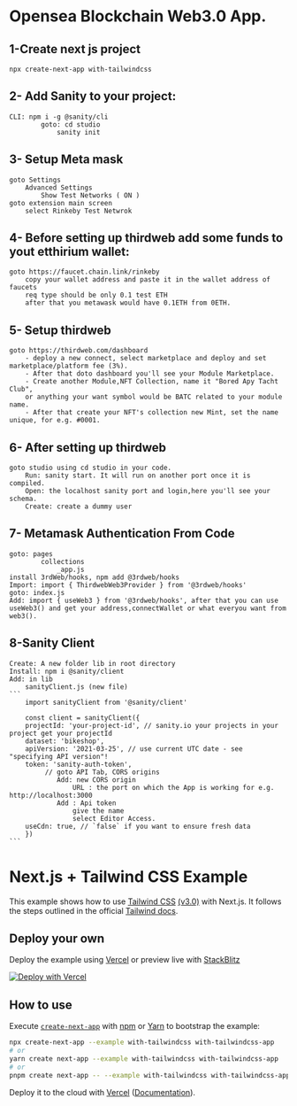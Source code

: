 # Opensea Blockchain Web3.0 App.

## 1-Create next js project 
    npx create-next-app with-tailwindcss 
    
## 2- Add Sanity to your project: 
    CLI: npm i -g @sanity/cli
            goto: cd studio 
                sanity init 

## 3- Setup Meta mask
    goto Settings
        Advanced Settings 
            Show Test Networks ( ON )
    goto extension main screen
        select Rinkeby Test Netwrok

## 4- Before setting up thirdweb add some funds to yout etthirium wallet:
    goto https://faucet.chain.link/rinkeby
        copy your wallet address and paste it in the wallet address of faucets
        req type should be only 0.1 test ETH
        after that you metawask would have 0.1ETH from 0ETH.

## 5- Setup thirdweb
    goto https://thirdweb.com/dashboard
        - deploy a new connect, select marketplace and deploy and set marketplace/platform fee (3%).
        - After that doto dashboard you'll see your Module Marketplace.
        - Create another Module,NFT Collection, name it "Bored Apy Tacht Club",
        or anything your want symbol would be BATC related to your module name.
        - After that create your NFT's collection new Mint, set the name unique, for e.g. #0001.
        
## 6- After setting up thirdweb
    goto studio using cd studio in your code.
        Run: sanity start. It will run on another port once it is compiled. 
        Open: the localhost sanity port and login,here you'll see your schema.
        Create: create a dummy user

## 7- Metamask Authentication From Code
    goto: pages 
            collections
                _app.js
    install 3rdWeb/hooks, npm add @3rdweb/hooks    
    Import: import { ThirdwebWeb3Provider } from '@3rdweb/hooks'
    goto: index.js 
    Add: import { useWeb3 } from '@3rdweb/hooks', after that you can use useWeb3() and get your address,connectWallet or what everyou want from web3().
## 8-Sanity Client
    Create: A new folder lib in root directory
    Install: npm i @sanity/client
    Add: in lib 
        sanityClient.js (new file)
    ```
        import sanityClient from '@sanity/client'

        const client = sanityClient({
        projectId: 'your-project-id', // sanity.io your projects in your project get your projectId
        dataset: 'bikeshop',
        apiVersion: '2021-03-25', // use current UTC date - see "specifying API version"!
        token: 'sanity-auth-token',
             // goto API Tab, CORS origins
                Add: new CORS origin
                    URL : the port on which the App is working for e.g. http://localhost:3000
                Add : Api token
                    give the name 
                    select Editor Access.
        useCdn: true, // `false` if you want to ensure fresh data
        })
    ```
# Next.js + Tailwind CSS Example

This example shows how to use [Tailwind CSS](https://tailwindcss.com/) [(v3.0)](https://tailwindcss.com/blog/tailwindcss-v3) with Next.js. It follows the steps outlined in the official [Tailwind docs](https://tailwindcss.com/docs/guides/nextjs).

## Deploy your own

Deploy the example using [Vercel](https://vercel.com?utm_source=github&utm_medium=readme&utm_campaign=next-example) or preview live with [StackBlitz](https://stackblitz.com/github/vercel/next.js/tree/canary/examples/with-tailwindcss)

[![Deploy with Vercel](https://vercel.com/button)](https://vercel.com/new/git/external?repository-url=https://github.com/vercel/next.js/tree/canary/examples/with-tailwindcss&project-name=with-tailwindcss&repository-name=with-tailwindcss)

## How to use

Execute [`create-next-app`](https://github.com/vercel/next.js/tree/canary/packages/create-next-app) with [npm](https://docs.npmjs.com/cli/init) or [Yarn](https://yarnpkg.com/lang/en/docs/cli/create/) to bootstrap the example:

```bash
npx create-next-app --example with-tailwindcss with-tailwindcss-app
# or
yarn create next-app --example with-tailwindcss with-tailwindcss-app
# or
pnpm create next-app -- --example with-tailwindcss with-tailwindcss-app
```

Deploy it to the cloud with [Vercel](https://vercel.com/new?utm_source=github&utm_medium=readme&utm_campaign=next-example) ([Documentation](https://nextjs.org/docs/deployment)).
